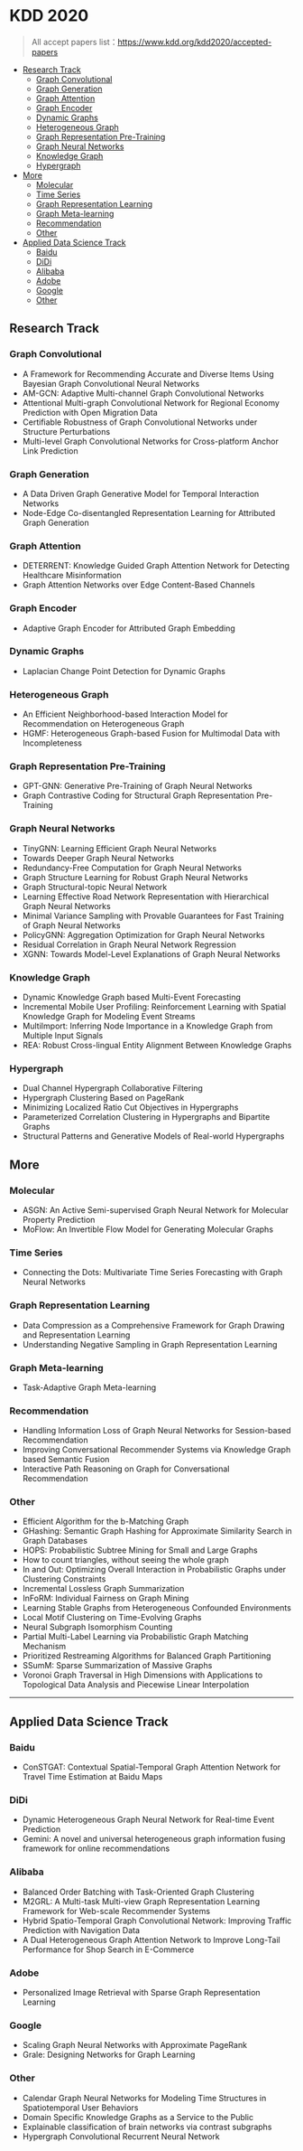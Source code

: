 <h1> KDD 2020 </h1>

> All accept papers list：https://www.kdd.org/kdd2020/accepted-papers

- [Research Track](#research-track)
  - [Graph Convolutional](#graph-convolutional)
  - [Graph Generation](#graph-generation)
  - [Graph Attention](#graph-attention)
  - [Graph Encoder](#graph-encoder)
  - [Dynamic Graphs](#dynamic-graphs)
  - [Heterogeneous Graph](#heterogeneous-graph)
  - [Graph Representation Pre-Training](#graph-representation-pre-training)
  - [Graph Neural Networks](#graph-neural-networks)
  - [Knowledge Graph](#knowledge-graph)
  - [Hypergraph](#hypergraph)
- [More](#more)
  - [Molecular](#molecular)
  - [Time Series](#time-series)
  - [Graph Representation Learning](#graph-representation-learning)
  - [Graph Meta-learning](#graph-meta-learning)
  - [Recommendation](#recommendation)
  - [Other](#other)
- [Applied Data Science Track](#applied-data-science-track)
  - [Baidu](#baidu)
  - [DiDi](#didi)
  - [Alibaba](#alibaba)
  - [Adobe](#adobe)
  - [Google](#google)
  - [Other](#other-1)

## Research Track

### Graph Convolutional

* A Framework for Recommending Accurate and Diverse Items Using Bayesian Graph Convolutional Neural Networks
* AM-GCN: Adaptive Multi-channel Graph Convolutional Networks
* Attentional Multi-graph Convolutional Network for Regional Economy Prediction with Open Migration Data
* Certifiable Robustness of Graph Convolutional Networks under Structure Perturbations
* Multi-level Graph Convolutional Networks for Cross-platform Anchor Link Prediction

### Graph Generation

* A Data Driven Graph Generative Model for Temporal Interaction Networks
* Node-Edge Co-disentangled Representation Learning for Attributed Graph Generation

### Graph Attention

* DETERRENT: Knowledge Guided Graph Attention Network for Detecting Healthcare Misinformation
* Graph Attention Networks over Edge Content-Based Channels

### Graph Encoder

* Adaptive Graph Encoder for Attributed Graph Embedding

### Dynamic Graphs

* Laplacian Change Point Detection for Dynamic Graphs

### Heterogeneous Graph

* An Efficient Neighborhood-based Interaction Model for Recommendation on Heterogeneous Graph
* HGMF: Heterogeneous Graph-based Fusion for Multimodal Data with Incompleteness

### Graph Representation Pre-Training

* GPT-GNN: Generative Pre-Training of Graph Neural Networks
* Graph Contrastive Coding for Structural Graph Representation Pre-Training

### Graph Neural Networks

* TinyGNN: Learning Efficient Graph Neural Networks
* Towards Deeper Graph Neural Networks
* Redundancy-Free Computation for Graph Neural Networks
* Graph Structure Learning for Robust Graph Neural Networks
* Graph Structural-topic Neural Network
* Learning Effective Road Network Representation with Hierarchical Graph Neural Networks
* Minimal Variance Sampling with Provable Guarantees for Fast Training of Graph Neural Networks
* PolicyGNN: Aggregation Optimization for Graph Neural Networks
* Residual Correlation in Graph Neural Network Regression
* XGNN: Towards Model-Level Explanations of Graph Neural Networks

### Knowledge Graph

* Dynamic Knowledge Graph based Multi-Event Forecasting
* Incremental Mobile User Profiling: Reinforcement Learning with Spatial Knowledge Graph for Modeling Event Streams
* MultiImport: Inferring Node Importance in a Knowledge Graph from Multiple Input Signals
* REA: Robust Cross-lingual Entity Alignment Between Knowledge Graphs

### Hypergraph

* Dual Channel Hypergraph Collaborative Filtering
* Hypergraph Clustering Based on PageRank
* Minimizing Localized Ratio Cut Objectives in Hypergraphs
* Parameterized Correlation Clustering in Hypergraphs and Bipartite Graphs
* Structural Patterns and Generative Models of Real-world Hypergraphs

## More

### Molecular

* ASGN: An Active Semi-supervised Graph Neural Network for Molecular Property Prediction
* MoFlow: An Invertible Flow Model for Generating Molecular Graphs

### Time Series

* Connecting the Dots: Multivariate Time Series Forecasting with Graph Neural Networks

### Graph Representation Learning

* Data Compression as a Comprehensive Framework for Graph Drawing and Representation Learning
* Understanding Negative Sampling in Graph Representation Learning

### Graph Meta-learning

* Task-Adaptive Graph Meta-learning

### Recommendation

* Handling Information Loss of Graph Neural Networks for Session-based Recommendation
* Improving Conversational Recommender Systems via Knowledge Graph based Semantic Fusion
* Interactive Path Reasoning on Graph for Conversational Recommendation

### Other

* Efficient Algorithm for the b-Matching Graph
* GHashing: Semantic Graph Hashing for Approximate Similarity Search in Graph Databases
* HOPS: Probabilistic Subtree Mining for Small and Large Graphs
* How to count triangles, without seeing the whole graph
* In and Out: Optimizing Overall Interaction in Probabilistic Graphs under Clustering Constraints
* Incremental Lossless Graph Summarization
* InFoRM: Individual Fairness on Graph Mining
* Learning Stable Graphs from Heterogeneous Confounded Environments
* Local Motif Clustering on Time-Evolving Graphs
* Neural Subgraph Isomorphism Counting
* Partial Multi-Label Learning via Probabilistic Graph Matching Mechanism
* Prioritized Restreaming Algorithms for Balanced Graph Partitioning
* SSumM: Sparse Summarization of Massive Graphs
* Voronoi Graph Traversal in High Dimensions with Applications to Topological Data Analysis and Piecewise Linear Interpolation


---


## Applied Data Science Track

### Baidu

* ConSTGAT: Contextual Spatial-Temporal Graph Attention Network for Travel Time Estimation at Baidu Maps

### DiDi

* Dynamic Heterogeneous Graph Neural Network for Real-time Event Prediction
* Gemini: A novel and universal heterogeneous graph information fusing framework for online recommendations

### Alibaba

* Balanced Order Batching with Task-Oriented Graph Clustering
* M2GRL: A Multi-task Multi-view Graph Representation Learning Framework for Web-scale Recommender Systems
* Hybrid Spatio-Temporal Graph Convolutional Network: Improving Traffic Prediction with Navigation Data
* A Dual Heterogeneous Graph Attention Network to Improve Long-Tail Performance for Shop Search in E-Commerce

### Adobe

* Personalized Image Retrieval with Sparse Graph Representation Learning

### Google

* Scaling Graph Neural Networks with Approximate PageRank
* Grale: Designing Networks for Graph Learning

### Other

* Calendar Graph Neural Networks for Modeling Time Structures in Spatiotemporal User Behaviors
* Domain Specific Knowledge Graphs as a Service to the Public
* Explainable classification of brain networks via contrast subgraphs
* Hypergraph Convolutional Recurrent Neural Network
